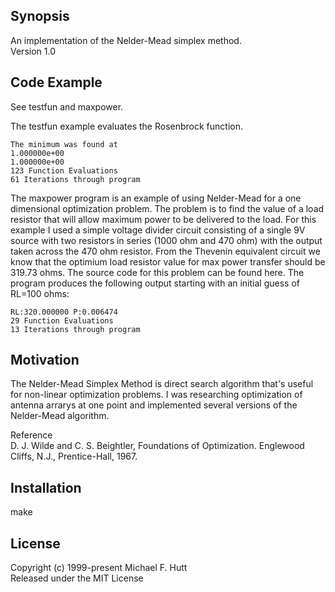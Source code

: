 ## Synopsis

An implementation of the Nelder-Mead simplex method.  
Version 1.0

## Code Example

See testfun and maxpower.

The testfun example evaluates the Rosenbrock function.

    The minimum was found at
    1.000000e+00
    1.000000e+00
    123 Function Evaluations
    61 Iterations through program

The maxpower program is an example of using Nelder-Mead for a one
dimensional optimization problem. The problem is to find the value of
a load resistor that will allow maximum power to be delivered to the
load. For this example I used a simple voltage divider circuit
consisting of a single 9V source with two resistors in series (1000
ohm and 470 ohm) with the output taken across the 470 ohm
resistor. From the Thevenin equivalent circuit we know that the
optimium load resistor value for max power transfer should be 319.73
ohms. The source code for this problem can be found here. The program
produces the following output starting with an initial guess of RL=100
ohms:

	RL:320.000000 P:0.006474
	29 Function Evaluations
	13 Iterations through program



## Motivation

The Nelder-Mead Simplex Method is direct search algorithm that's
useful for non-linear optimization problems. I was researching
optimization of antenna arrarys at one point and implemented several
versions of the Nelder-Mead algorithm.

Reference  
D. J. Wilde and C. S. Beightler, Foundations of Optimization. Englewood Cliffs, N.J., Prentice-Hall, 1967. 

## Installation

make

## License

Copyright (c) 1999-present Michael F. Hutt  
Released under the MIT License


